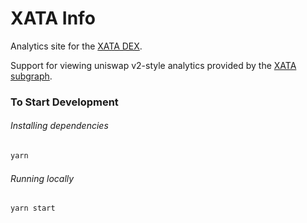 # XATA Info

Analytics site for the [XATA DEX](https://xata.fi).

Support for viewing uniswap v2-style analytics provided by the [XATA subgraph](https://github.com/xata-fi/xata-subgraph). 

### To Start Development

###### Installing dependencies
```bash
yarn
```

###### Running locally
```bash
yarn start
```
